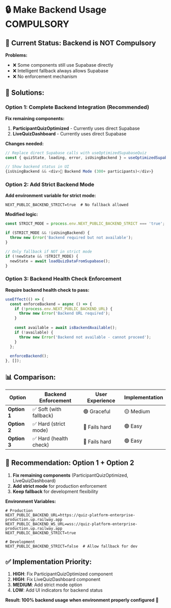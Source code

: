 # 🔒 Make Backend Usage COMPULSORY

## 🚨 **Current Status: Backend is NOT Compulsory**

**Problems:**
- ❌ Some components still use Supabase directly
- ❌ Intelligent fallback always allows Supabase 
- ❌ No enforcement mechanism

## 🎯 **Solutions:**

### **Option 1: Complete Backend Integration (Recommended)**

**Fix remaining components:**

1. **ParticipantQuizOptimized** - Currently uses direct Supabase
2. **LiveQuizDashboard** - Currently uses direct Supabase

**Changes needed:**
```typescript
// Replace direct Supabase calls with useOptimizedSupabaseQuiz
const { quizState, loading, error, isUsingBackend } = useOptimizedSupabaseQuiz(sessionId);

// Show backend status in UI
{isUsingBackend && <div>🚀 Backend Mode (300+ participants)</div>}
```

### **Option 2: Add Strict Backend Mode**

**Add environment variable for strict mode:**
```env
NEXT_PUBLIC_BACKEND_STRICT=true  # No fallback allowed
```

**Modified logic:**
```typescript
const STRICT_MODE = process.env.NEXT_PUBLIC_BACKEND_STRICT === 'true';

if (STRICT_MODE && !isUsingBackend) {
  throw new Error('Backend required but not available');
}

// Only fallback if NOT in strict mode
if (!newState && !STRICT_MODE) {
  newState = await loadQuizDataFromSupabase();
}
```

### **Option 3: Backend Health Check Enforcement**

**Require backend health check to pass:**
```typescript
useEffect(() => {
  const enforceBackend = async () => {
    if (!process.env.NEXT_PUBLIC_BACKEND_URL) {
      throw new Error('Backend URL required');
    }
    
    const available = await isBackendAvailable();
    if (!available) {
      throw new Error('Backend not available - cannot proceed');
    }
  };
  
  enforceBackend();
}, []);
```

## 📊 **Comparison:**

| Option | Backend Enforcement | User Experience | Implementation |
|--------|-------------------|-----------------|----------------|
| **Option 1** | ✅ Soft (with fallback) | 🟢 Graceful | 🟡 Medium |
| **Option 2** | ✅ Hard (strict mode) | 🔴 Fails hard | 🟢 Easy |
| **Option 3** | ✅ Hard (health check) | 🔴 Fails hard | 🟢 Easy |

## 🚀 **Recommendation: Option 1 + Option 2**

1. **Fix remaining components** (ParticipantQuizOptimized, LiveQuizDashboard)
2. **Add strict mode** for production enforcement
3. **Keep fallback** for development flexibility

**Environment Variables:**
```env
# Production
NEXT_PUBLIC_BACKEND_URL=https://quiz-platform-enterprise-production.up.railway.app
NEXT_PUBLIC_BACKEND_WS_URL=wss://quiz-platform-enterprise-production.up.railway.app
NEXT_PUBLIC_BACKEND_STRICT=true

# Development  
NEXT_PUBLIC_BACKEND_STRICT=false  # Allow fallback for dev
```

## ✅ **Implementation Priority:**

1. **HIGH**: Fix ParticipantQuizOptimized component
2. **HIGH**: Fix LiveQuizDashboard component  
3. **MEDIUM**: Add strict mode option
4. **LOW**: Add UI indicators for backend status

**Result: 100% backend usage when environment properly configured** 🎯 